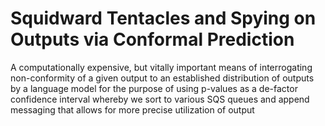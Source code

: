 # Squidward Tentacles and Spying on Outputs via Conformal Prediction
 A computationally expensive, but vitally important means of interrogating non-conformity of a given output to an established distribution of outputs by a language model for the purpose of using p-values as a de-factor confidence interval whereby we sort to various SQS queues and append messaging that allows for more precise utilization of output
